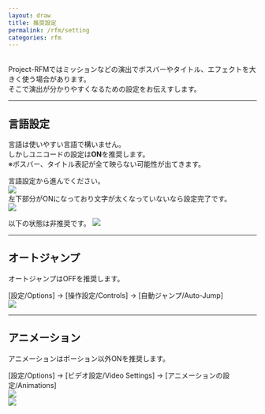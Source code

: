 ```yaml
---
layout: draw
title: 推奨設定
permalink: /rfm/setting
categories: rfm
---
```


<br>
Project-RFMではミッションなどの演出でボスバーやタイトル、エフェクトを大きく使う場合があります。<br>
そこで演出が分かりやすくなるための設定をお伝えすします。<br>

----------------------------------------------------
## 言語設定  
言語は使いやすい言語で構いません。<br>
しかしユニコードの設定は**ON**を推奨します。<br>
※ボスバー、タイトル表記が全て映らない可能性が出てきます。<br>

言語設定から進んでください。<br>
<a><img src="http://web.njj12.net/public/images/rfm/setting/lang1.png"></a><br>
左下部分がONになっており文字が太くなっていないなら設定完了です。<br>
<a><img src="http://web.njj12.net/public/images/rfm/setting/lang2.png"></a><br>

以下の状態は非推奨です。
<a><img src="http://web.njj12.net/public/images/rfm/setting/lang3.png"></a><br>

---------------------------------------------------------------------------
## オートジャンプ  
オートジャンプはOFFを推奨します。<br>

[設定/Options] -> [操作設定/Controls] -> [自動ジャンプ/Auto-Jump]<br>
<a><img src="http://web.njj12.net/public/images/rfm/setting/autojump.png"></a><br>

---------------------------------------------------------------------------
## アニメーション   
アニメーションはポーション以外ONを推奨します。<br>

[設定/Options] -> [ビデオ設定/Video Settings] -> [アニメーションの設定/Animations]<br>
<a><img src="http://web.njj12.net/public/images/rfm/setting/anm.png"></a><br>
<a><img src="http://web.njj12.net/public/images/rfm/setting/anm2.png"></a><br>

